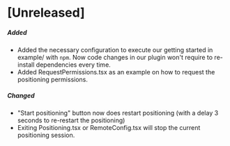 # [Unreleased]

##### Added

- Added the necessary configuration to execute our getting started in example/ with `npm`. Now code changes in our plugin won't require to re-install dependencies every time.
- Added RequestPermissions.tsx as an example on how to request the positioning permissions.

##### Changed

- "Start positioning" button now does restart positioning (with a delay 3 seconds to re-restart the positioning)
- Exiting Positioning.tsx or RemoteConfig.tsx will stop the current positioning session.
